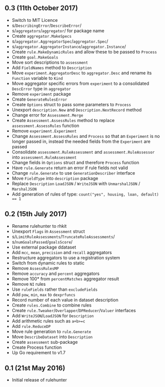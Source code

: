 ## 0.3 (11th October 2017)

  * Switch to MIT Licence
  * s/`DescribingError`/`DescribeError`/
  * s/`aggregators`/`aggregator`/ for package name
  * Create `aggregator.MakeSpecs`
  * s/`aggregator.AggregatorSpec`/`aggregator.Spec`/
  * s/`aggregator.AggregatorInstance`/`aggregator.Instance`/
  * Create `rule.MakeDynamicRules` and allow these to be passed to `Process`
  * Create `goal.MakeGoals`
  * Move sort descriptions to `assessment`
  * Add `FieldNames` method to `Description`
  * Move `experiment.AggregatorDesc` to `aggregator.Desc` and rename
    its `Function` variable to `Kind`
  * Move aggregator specific errors from `experiment` to a consolidated
    `DescError` type in `aggregator`
  * Remove `experiment` package
  * Create `GenerateRulesError`
  * Create `Options` struct to pass some parameters to `Process`
  * Unexport `description.New` and `Description.NextRecord` method
  * Change error for `Assessment.Merge`
  * Create `Assessment.AssessRules` method to replace `assessment.AssessRules`
    function
  * Remove `experiment.Experiment`
  * Change `Assessment.AssessRules` and `Process` so that an `Experiment` is
    no longer passed in, instead the needed fields from the `Experiment` are
    passed
  * Consolidate `assessment.RuleAssessment` and `assessment.RuleAssessor` into
    `assessment.RuleAssessment`
  * Change fields in `Options` struct and therefore `Process` function
  * Have `rule.Generate` return an error if rule fields not valid
  * Change `rule.Generate` to use `GenerationDescriber` interface
  * Move `FieldType` into `description` package
  * Replace `Description` `LoadJSON` / `WriteJSON` with
    `UnmarshalJSON` / `MarshalJSON`
  * Add generation of rules of type: `count("yes", housing, loan, default) == 1`

## 0.2 (15th July 2017)

  * Rename rulehunter to rhkit
  * Unexport `Flags` in `Assessment` struct
  * s/`LimitRuleAssessments`/`TruncateRuleAssessments`/
  * s/`numGoalsPassed`/`goalsScore`/
  * Use external package ddataset
  * Add `mcc`, `mean`, `precision` and `recall` aggregators
  * Restructure aggregators to use a registration system
  * Switch from dynamic rules to static
  * Remove `AssessRulesMP`
  * Remove `accuracy` and `percent` aggregators
  * Remove 100* from `percentMatches` aggregator result
  * Remove `NI` rules
  * Use `ruleFields` rather than `excludeFields`
  * Add `pow`, `min`, `max` to `dexprfuncs`
  * Record number of each value in dataset description
  * Create `rules.Combine` to combine rules
  * Create `rule.Tweaker`/`Overlapper`/`DPReducer`/`Valuer` interfaces
  * Add  `WriteJSON`/`LoadJSON` for `Description`
  * Add arithmetic rules such as `a+b>=c`
  * Add `rule.ReduceDP`
  * Move rule generation to `rule.Generate`
  * Move `DescribeDataset` into `Description`
  * Create `assessment` sub-package
  * Create Process function
  * Up Go requirement to v1.7


## 0.1 (21st May 2016)

 * Initial release of rulehunter
